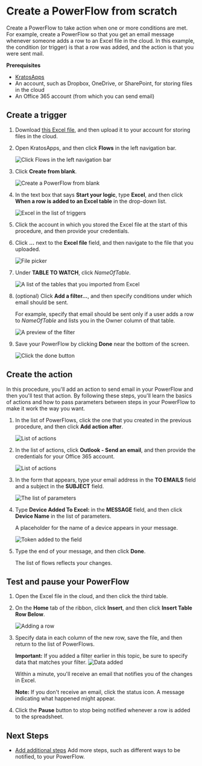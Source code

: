 <properties
	pageTitle="KratosApps tutorial: Create a PowerFlow from scratch"
	description="Create a PowerFlow to take action when one or more conditions are met. For example, get an email whenever someone adds a row to an Excel file in the cloud."
	services="kratosapps"
	authors="aftowen"
 />

# Create a PowerFlow from scratch #
Create a PowerFlow to take action when one or more conditions are met. For example, create a PowerFlow so that you get an email message whenever someone adds a row to an Excel file in the cloud. In this example, the condition (or trigger) is that a row was added, and the action is that you were sent mail.

**Prerequisites**

- [KratosApps](https://www.kratosapps.com/)
- An account, such as Dropbox, OneDrive, or SharePoint, for storing files in the cloud
- An Office 365 account (from which you can send email)

## Create a trigger

1. Download [this Excel file](), and then upload it to your account for storing files in the cloud.

2. Open KratosApps, and then click **Flows** in the left navigation bar.

	![Click Flows in the left navigation bar](./media/get-started-powerflow/nav_flows.png)

3. Click **Create from blank**.

	![Create a PowerFlow from blank](./media/get-started-powerflow/create_blank.png)

4. In the text box that says **Start your logic**, type **Excel**, and then click **When a row is added to an Excel table** in the drop-down list.

	![Excel in the list of triggers](./media/get-started-powerflow/add-excel-data2.png)
5. Click the account in which you stored the Excel file at the start of this procedure, and then provide your credentials.

6. Click **...** next to the **Excel file** field, and then navigate to the file that you uploaded.

	![File picker](./media/get-started-powerflow/select-file2.png)

8. Under **TABLE TO WATCH**, click *NameOfTable*.

	![A list of the tables that you imported from Excel](./media/get-started-powerflow/list-table2.png)

8. (optional) Click **Add a filter...**, and then specify conditions under which email should be sent.

	For example, specify that email should be sent only if a user adds a row to *NameOfTable* and lists you in the Owner column of that table.

	![A preview of the filter](./media/get-started-powerflow/filter2.png)

7. Save your PowerFlow by clicking **Done** near the bottom of the screen.

	![Click the done button](./media/get-started-powerflow/done2.png)

## Create the action ##
In this procedure, you'll add an action to send email in your PowerFlow and then you'll test that action. By following these steps, you'll learn the basics of actions and how to pass parameters between steps in your PowerFlow to make it work the way you want.

1. In the list of PowerFlows, click the one that you created in the previous procedure, and then click **Add action after**. 

	![List of actions](./media/get-started-powerflow/addaction.png)

2. In the list of actions, click **Outlook - Send an email**, and then provide the credentials for your Office 365 account.

	![List of actions](./media/get-started-powerflow/send_mail.png)

4. In the form that appears, type your email address in the **TO EMAILS** field and a subject in the **SUBJECT** field.

	![The list of parameters](./media/get-started-powerflow/listfields2.png)

5. Type **Device Added To Excel:** in the **MESSAGE** field, and then click **Device Name** in the list of parameters. 

	A placeholder for the name of a device appears in your message.

	![Token added to the field](./media/get-started-powerflow/message-token2.png)

4. Type the end of your message, and then click **Done**.

	The list of flows reflects your changes.

## Test and pause your PowerFlow ##

1. Open the Excel file in the cloud, and then click the third table.
2. On the **Home** tab of the ribbon, click **Insert**, and then click **Insert Table Row Below**. 

	![Adding a row](./media/get-started-powerflow/addrow.png)

3. Specify data in each column of the new row, save the file, and then return to the list of PowerFlows.

	**Important:** If you added a filter earlier in this topic, be sure to specify data that matches your filter. 
	![Data added](./media/get-started-powerflow/filldata.png)

	Within a minute, you'll receive an email that notifies you of the changes in Excel.

	**Note:** If you don't receive an email, click the status icon. A message indicating what happened might appear.

5. Click the **Pause** button to stop being notified whenever a row is added to the spreadsheet. 

## Next Steps ##

- [Add additional steps]() Add more steps, such as different ways to be notified, to your PowerFlow.
